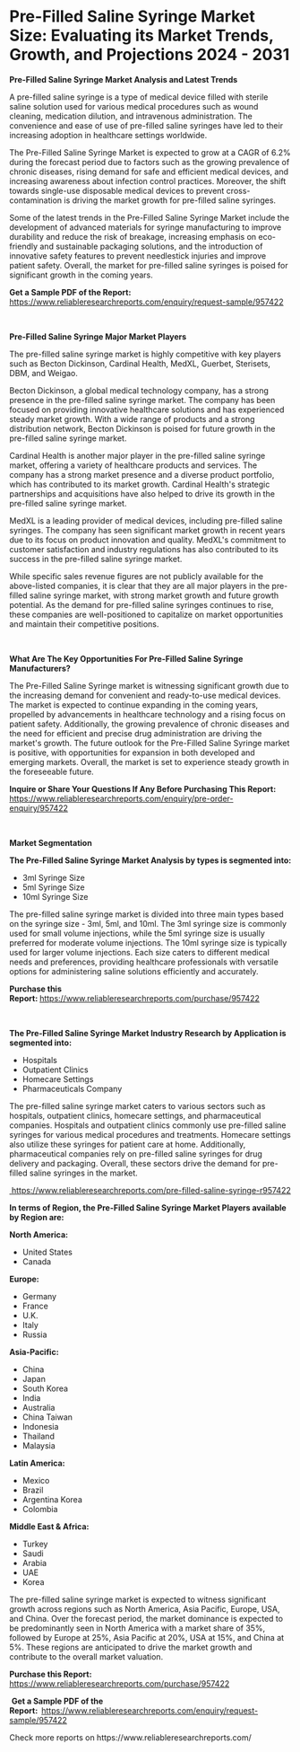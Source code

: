 <p><h1>Pre-Filled Saline Syringe Market Size: Evaluating its Market Trends, Growth, and Projections 2024 - 2031</h1></p><p><strong>Pre-Filled Saline Syringe Market Analysis and Latest Trends</strong></p>
<p><p>A pre-filled saline syringe is a type of medical device filled with sterile saline solution used for various medical procedures such as wound cleaning, medication dilution, and intravenous administration. The convenience and ease of use of pre-filled saline syringes have led to their increasing adoption in healthcare settings worldwide.</p><p>The Pre-Filled Saline Syringe Market is expected to grow at a CAGR of 6.2% during the forecast period due to factors such as the growing prevalence of chronic diseases, rising demand for safe and efficient medical devices, and increasing awareness about infection control practices. Moreover, the shift towards single-use disposable medical devices to prevent cross-contamination is driving the market growth for pre-filled saline syringes.</p><p>Some of the latest trends in the Pre-Filled Saline Syringe Market include the development of advanced materials for syringe manufacturing to improve durability and reduce the risk of breakage, increasing emphasis on eco-friendly and sustainable packaging solutions, and the introduction of innovative safety features to prevent needlestick injuries and improve patient safety. Overall, the market for pre-filled saline syringes is poised for significant growth in the coming years.</p></p>
<p><strong>Get a Sample PDF of the Report:&nbsp;</strong> <a href="https://www.reliableresearchreports.com/enquiry/request-sample/957422">https://www.reliableresearchreports.com/enquiry/request-sample/957422</a></p>
<p>&nbsp;</p>
<p><strong>Pre-Filled Saline Syringe Major Market Players</strong></p>
<p><p>The pre-filled saline syringe market is highly competitive with key players such as Becton Dickinson, Cardinal Health, MedXL, Guerbet, Sterisets, DBM, and Weigao. </p><p>Becton Dickinson, a global medical technology company, has a strong presence in the pre-filled saline syringe market. The company has been focused on providing innovative healthcare solutions and has experienced steady market growth. With a wide range of products and a strong distribution network, Becton Dickinson is poised for future growth in the pre-filled saline syringe market.</p><p>Cardinal Health is another major player in the pre-filled saline syringe market, offering a variety of healthcare products and services. The company has a strong market presence and a diverse product portfolio, which has contributed to its market growth. Cardinal Health's strategic partnerships and acquisitions have also helped to drive its growth in the pre-filled saline syringe market.</p><p>MedXL is a leading provider of medical devices, including pre-filled saline syringes. The company has seen significant market growth in recent years due to its focus on product innovation and quality. MedXL's commitment to customer satisfaction and industry regulations has also contributed to its success in the pre-filled saline syringe market.</p><p>While specific sales revenue figures are not publicly available for the above-listed companies, it is clear that they are all major players in the pre-filled saline syringe market, with strong market growth and future growth potential. As the demand for pre-filled saline syringes continues to rise, these companies are well-positioned to capitalize on market opportunities and maintain their competitive positions.</p></p>
<p>&nbsp;</p>
<p><strong>What Are The Key Opportunities For Pre-Filled Saline Syringe Manufacturers?</strong></p>
<p><p>The Pre-Filled Saline Syringe market is witnessing significant growth due to the increasing demand for convenient and ready-to-use medical devices. The market is expected to continue expanding in the coming years, propelled by advancements in healthcare technology and a rising focus on patient safety. Additionally, the growing prevalence of chronic diseases and the need for efficient and precise drug administration are driving the market's growth. The future outlook for the Pre-Filled Saline Syringe market is positive, with opportunities for expansion in both developed and emerging markets. Overall, the market is set to experience steady growth in the foreseeable future.</p></p>
<p><strong>Inquire or Share Your Questions If Any Before Purchasing This Report:</strong> <a href="https://www.reliableresearchreports.com/enquiry/pre-order-enquiry/957422">https://www.reliableresearchreports.com/enquiry/pre-order-enquiry/957422</a></p>
<p>&nbsp;</p>
<p><strong>Market Segmentation</strong></p>
<p><strong>The Pre-Filled Saline Syringe Market Analysis by types is segmented into:</strong></p>
<p><ul><li>3ml Syringe Size</li><li>5ml Syringe Size</li><li>10ml Syringe Size</li></ul></p>
<p><p>The pre-filled saline syringe market is divided into three main types based on the syringe size - 3ml, 5ml, and 10ml. The 3ml syringe size is commonly used for small volume injections, while the 5ml syringe size is usually preferred for moderate volume injections. The 10ml syringe size is typically used for larger volume injections. Each size caters to different medical needs and preferences, providing healthcare professionals with versatile options for administering saline solutions efficiently and accurately.</p></p>
<p><strong>Purchase this Report:&nbsp;</strong><a href="https://www.reliableresearchreports.com/purchase/957422">https://www.reliableresearchreports.com/purchase/957422</a></p>
<p>&nbsp;</p>
<p><strong>The Pre-Filled Saline Syringe Market Industry Research by Application is segmented into:</strong></p>
<p><ul><li>Hospitals</li><li>Outpatient Clinics</li><li>Homecare Settings</li><li>Pharmaceuticals Company</li></ul></p>
<p><p>The pre-filled saline syringe market caters to various sectors such as hospitals, outpatient clinics, homecare settings, and pharmaceutical companies. Hospitals and outpatient clinics commonly use pre-filled saline syringes for various medical procedures and treatments. Homecare settings also utilize these syringes for patient care at home. Additionally, pharmaceutical companies rely on pre-filled saline syringes for drug delivery and packaging. Overall, these sectors drive the demand for pre-filled saline syringes in the market.</p></p>
<p><a href="https://www.reliableresearchreports.com/pre-filled-saline-syringe-r957422">&nbsp;https://www.reliableresearchreports.com/pre-filled-saline-syringe-r957422</a></p>
<p><strong>In terms of Region, the Pre-Filled Saline Syringe Market Players available by Region are:</strong></p>
<p>
    <p> <strong> North America: </strong>
        <ul>
            <li>United States</li>
            <li>Canada</li>
        </ul>
        </p> 
    <p> <strong> Europe: </strong>
        <ul>
            <li>Germany</li>
            <li>France</li>
            <li>U.K.</li>
            <li>Italy</li>
            <li>Russia</li>
        </ul>
        </p> 
    <p> <strong> Asia-Pacific: </strong>
        <ul>
            <li>China</li>
            <li>Japan</li>
            <li>South Korea</li>
            <li>India</li>
            <li>Australia</li>
            <li>China Taiwan</li>
            <li>Indonesia</li>
            <li>Thailand</li>
            <li>Malaysia</li>
        </ul>
        </p> 
    <p> <strong> Latin America: </strong>
        <ul>
            <li>Mexico</li>
            <li>Brazil</li>
            <li>Argentina Korea</li>
            <li>Colombia</li>
        </ul>
        </p> 
    <p> <strong> Middle East & Africa: </strong>
        <ul>
            <li>Turkey</li>
            <li>Saudi</li>
            <li>Arabia</li>
            <li>UAE</li>
            <li>Korea</li>
        </ul>
    </p>
    </p>
<p><p>The pre-filled saline syringe market is expected to witness significant growth across regions such as North America, Asia Pacific, Europe, USA, and China. Over the forecast period, the market dominance is expected to be predominantly seen in North America with a market share of 35%, followed by Europe at 25%, Asia Pacific at 20%, USA at 15%, and China at 5%. These regions are anticipated to drive the market growth and contribute to the overall market valuation.</p></p>
<p><strong>Purchase this Report: </strong><a href="https://www.reliableresearchreports.com/purchase/957422">https://www.reliableresearchreports.com/purchase/957422</a></p>
<p>&nbsp;<strong>Get a Sample PDF of the Report:&nbsp;&nbsp;</strong><a href="https://www.reliableresearchreports.com/enquiry/request-sample/957422">https://www.reliableresearchreports.com/enquiry/request-sample/957422</a></p>
<p><strong></strong></p>
<p>Check more reports on https://www.reliableresearchreports.com/</p>